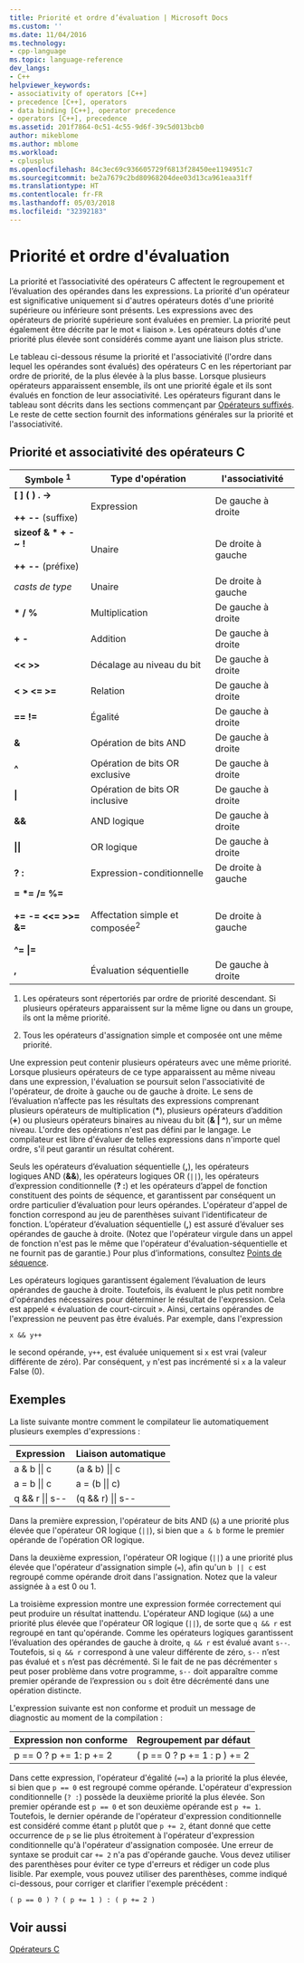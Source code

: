 ```yaml
---
title: Priorité et ordre d’évaluation | Microsoft Docs
ms.custom: ''
ms.date: 11/04/2016
ms.technology:
- cpp-language
ms.topic: language-reference
dev_langs:
- C++
helpviewer_keywords:
- associativity of operators [C++]
- precedence [C++], operators
- data binding [C++], operator precedence
- operators [C++], precedence
ms.assetid: 201f7864-0c51-4c55-9d6f-39c5d013bcb0
author: mikeblome
ms.author: mblome
ms.workload:
- cplusplus
ms.openlocfilehash: 84c3ec69c936605729f6813f28450ee1194951c7
ms.sourcegitcommit: be2a7679c2bd80968204dee03d13ca961eaa31ff
ms.translationtype: HT
ms.contentlocale: fr-FR
ms.lasthandoff: 05/03/2018
ms.locfileid: "32392183"
---
```

# <a name="precedence-and-order-of-evaluation"></a>Priorité et ordre d'évaluation
La priorité et l’associativité des opérateurs C affectent le regroupement et l’évaluation des opérandes dans les expressions. La priorité d'un opérateur est significative uniquement si d'autres opérateurs dotés d'une priorité supérieure ou inférieure sont présents. Les expressions avec des opérateurs de priorité supérieure sont évaluées en premier. La priorité peut également être décrite par le mot « liaison ». Les opérateurs dotés d'une priorité plus élevée sont considérés comme ayant une liaison plus stricte.  
  
 Le tableau ci-dessous résume la priorité et l'associativité (l'ordre dans lequel les opérandes sont évalués) des opérateurs C en les répertoriant par ordre de priorité, de la plus élevée à la plus basse. Lorsque plusieurs opérateurs apparaissent ensemble, ils ont une priorité égale et ils sont évalués en fonction de leur associativité. Les opérateurs figurant dans le tableau sont décrits dans les sections commençant par [Opérateurs suffixés](../c-language/postfix-operators.md). Le reste de cette section fournit des informations générales sur la priorité et l'associativité.  
  
## <a name="precedence-and-associativity-of-c-operators"></a>Priorité et associativité des opérateurs C  
  
|Symbole <sup>1</sup>|Type d'opération|l'associativité|  
|-------------|-----------------------|-------------------|  
|**\[ ] ( ) . ->**<br /><br />**++** **--** (suffixe)|Expression|De gauche à droite|  
**sizeof & \* + - ~ !**<br /><br />**++ --** (préfixe)|Unaire|De droite à gauche|  
|*casts de type*|Unaire|De droite à gauche|  
|**\* / %**|Multiplication|De gauche à droite|  
|**+ -**|Addition|De gauche à droite|  
|**\<\< >>**|Décalage au niveau du bit|De gauche à droite|  
|**\< > \<= >=**|Relation|De gauche à droite|  
|**== !=**|Égalité|De gauche à droite|  
|**&**|Opération de bits AND|De gauche à droite|  
|**^**|Opération de bits OR exclusive|De gauche à droite|  
|**&#124;**|Opération de bits OR inclusive|De gauche à droite|  
|**&&**|AND logique|De gauche à droite|  
|**&#124;&#124;**|OR logique|De gauche à droite|  
|**? :**|Expression-conditionnelle|De droite à gauche|  
|**= \*= /= %=**<br /><br /> **+= -= \<\<= >>= &=**<br /><br /> **^= &#124;=**|Affectation simple et composée<sup>2</sup>|De droite à gauche|  
|**,**|Évaluation séquentielle|De gauche à droite|  
  
 1. Les opérateurs sont répertoriés par ordre de priorité descendant. Si plusieurs opérateurs apparaissent sur la même ligne ou dans un groupe, ils ont la même priorité.  
  
 2. Tous les opérateurs d'assignation simple et composée ont une même priorité.  
  
 Une expression peut contenir plusieurs opérateurs avec une même priorité. Lorsque plusieurs opérateurs de ce type apparaissent au même niveau dans une expression, l'évaluation se poursuit selon l'associativité de l'opérateur, de droite à gauche ou de gauche à droite. Le sens de l’évaluation n’affecte pas les résultats des expressions comprenant plusieurs opérateurs de multiplication (**\***), plusieurs opérateurs d’addition (**+**) ou plusieurs opérateurs binaires au niveau du bit (**& &#124; ^**), sur un même niveau. L'ordre des opérations n'est pas défini par le langage. Le compilateur est libre d'évaluer de telles expressions dans n'importe quel ordre, s'il peut garantir un résultat cohérent.  
  
 Seuls les opérateurs d’évaluation séquentielle (**,**), les opérateurs logiques AND (**&&**), les opérateurs logiques OR (`||`), les opérateurs d’expression conditionnelle (**? :**) et les opérateurs d’appel de fonction constituent des points de séquence, et garantissent par conséquent un ordre particulier d’évaluation pour leurs opérandes. L'opérateur d'appel de fonction correspond au jeu de parenthèses suivant l'identificateur de fonction. L’opérateur d’évaluation séquentielle (**,**) est assuré d’évaluer ses opérandes de gauche à droite. (Notez que l'opérateur virgule dans un appel de fonction n'est pas le même que l'opérateur d'évaluation-séquentielle et ne fournit pas de garantie.) Pour plus d’informations, consultez [Points de séquence](../c-language/c-sequence-points.md).  
  
 Les opérateurs logiques garantissent également l’évaluation de leurs opérandes de gauche à droite. Toutefois, ils évaluent le plus petit nombre d'opérandes nécessaires pour déterminer le résultat de l'expression. Cela est appelé « évaluation de court-circuit ». Ainsi, certains opérandes de l'expression ne peuvent pas être évalués. Par exemple, dans l'expression  
  
`x && y++`  
  
 le second opérande, `y++`, est évaluée uniquement si `x` est vrai (valeur différente de zéro). Par conséquent, `y` n'est pas incrémenté si `x` a la valeur False (0).  
  
## <a name="examples"></a>Exemples
  
 La liste suivante montre comment le compilateur lie automatiquement plusieurs exemples d'expressions :  

|Expression|Liaison automatique|  
|----------------|-----------------------|  
|a & b &#124;&#124; c|(a & b) &#124;&#124; c|  
|a = b &#124;&#124; c|a = (b &#124;&#124; c)|  
|q && r &#124;&#124; s--|(q && r) &#124;&#124; s--|  

 Dans la première expression, l'opérateur de bits AND (`&`) a une priorité plus élevée que l'opérateur OR logique (`||`), si bien que `a & b` forme le premier opérande de l'opération OR logique.  
  
 Dans la deuxième expression, l'opérateur OR logique (`||`) a une priorité plus élevée que l'opérateur d'assignation simple (`=`), afin qu'un `b || c` est regroupé comme opérande droit dans l'assignation. Notez que la valeur assignée à `a` est 0 ou 1.  
  
 La troisième expression montre une expression formée correctement qui peut produire un résultat inattendu. L'opérateur AND logique (`&&`) a une priorité plus élevée que l'opérateur OR logique (`||`), de sorte que `q && r` est regroupé en tant qu'opérande. Comme les opérateurs logiques garantissent l’évaluation des opérandes de gauche à droite, `q && r` est évalué avant `s--`. Toutefois, si `q && r` correspond à une valeur différente de zéro, `s--` n’est pas évalué et `s` n’est pas décrémenté. Si le fait de ne pas décrémenter `s` peut poser problème dans votre programme, `s--` doit apparaître comme premier opérande de l’expression ou `s` doit être décrémenté dans une opération distincte.  
  
 L'expression suivante est non conforme et produit un message de diagnostic au moment de la compilation :  
  
|Expression non conforme|Regroupement par défaut|  
|------------------------|----------------------|  
|p == 0 ? p += 1: p += 2|( p == 0 ? p += 1 : p ) += 2|  
  
 Dans cette expression, l'opérateur d'égalité (`==`) a la priorité la plus élevée, si bien que `p == 0` est regroupé comme opérande. L'opérateur d'expression conditionnelle (`? :`) possède la deuxième priorité la plus élevée. Son premier opérande est `p == 0` et son deuxième opérande est `p += 1`. Toutefois, le dernier opérande de l'opérateur d'expression conditionnelle est considéré comme étant `p` plutôt que `p += 2`, étant donné que cette occurrence de `p` se lie plus étroitement à l'opérateur d'expression conditionnelle qu'à l'opérateur d'assignation composée. Une erreur de syntaxe se produit car `+= 2` n'a pas d'opérande gauche. Vous devez utiliser des parenthèses pour éviter ce type d'erreurs et rédiger un code plus lisible. Par exemple, vous pouvez utiliser des parenthèses, comme indiqué ci-dessous, pour corriger et clarifier l'exemple précédent :  
  
`( p == 0 ) ? ( p += 1 ) : ( p += 2 )`  
  
## <a name="see-also"></a>Voir aussi  
 [Opérateurs C](../c-language/c-operators.md)
